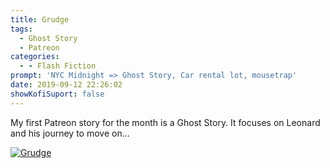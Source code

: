 ```yaml
---
title: Grudge
tags:
  - Ghost Story
  - Patreon
categories:
  - - Flash Fiction
prompt: 'NYC Midnight => Ghost Story, Car rental lot, mousetrap'
date: 2019-09-12 22:26:02
showKofiSuport: false
---
```


My first Patreon story for the month is a Ghost Story. It focuses on Leonard and his journey to move on...<!-- more -->

<div class="center">

[![Grudge](/images/patreon-flash-fiction/grudge.png "Grudge")](https://www.patreon.com/posts/29909034)

</div>